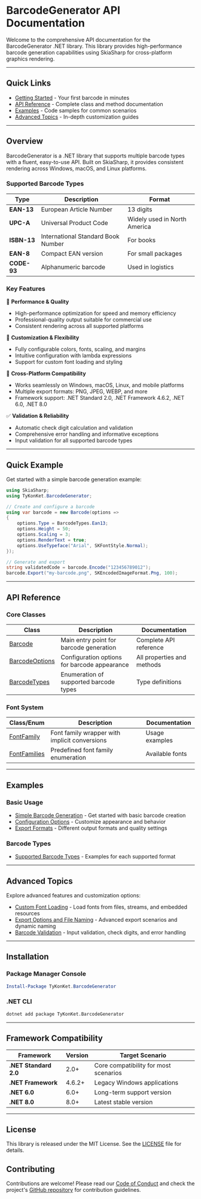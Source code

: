 # BarcodeGenerator API Documentation

Welcome to the comprehensive API documentation for the BarcodeGenerator .NET library. This library provides high-performance barcode generation capabilities using SkiaSharp for cross-platform graphics rendering.

---

## Quick Links

- [Getting Started](getting-started.md) - Your first barcode in minutes
- [API Reference](#api-reference) - Complete class and method documentation
- [Examples](#examples) - Code samples for common scenarios
- [Advanced Topics](#advanced-topics) - In-depth customization guides

---

## Overview

BarcodeGenerator is a .NET library that supports multiple barcode types with a fluent, easy-to-use API. Built on SkiaSharp, it provides consistent rendering across Windows, macOS, and Linux platforms.

### Supported Barcode Types

| Type | Description | Format |
|------|-------------|--------|
| **EAN-13** | European Article Number | 13 digits |
| **UPC-A** | Universal Product Code | Widely used in North America |
| **ISBN-13** | International Standard Book Number | For books |
| **EAN-8** | Compact EAN version | For small packages |
| **CODE-93** | Alphanumeric barcode | Used in logistics |

### Key Features

🚀 **Performance & Quality**
- High-performance optimization for speed and memory efficiency
- Professional-quality output suitable for commercial use
- Consistent rendering across all supported platforms

🎨 **Customization & Flexibility**
- Fully configurable colors, fonts, scaling, and margins
- Intuitive configuration with lambda expressions
- Support for custom font loading and styling

📱 **Cross-Platform Compatibility**
- Works seamlessly on Windows, macOS, Linux, and mobile platforms
- Multiple export formats: PNG, JPEG, WEBP, and more
- Framework support: .NET Standard 2.0, .NET Framework 4.6.2, .NET 6.0, .NET 8.0

✅ **Validation & Reliability**
- Automatic check digit calculation and validation
- Comprehensive error handling and informative exceptions
- Input validation for all supported barcode types

---

## Quick Example

Get started with a simple barcode generation example:

```csharp
using SkiaSharp;
using TyKonKet.BarcodeGenerator;

// Create and configure a barcode
using var barcode = new Barcode(options =>
{
    options.Type = BarcodeTypes.Ean13;
    options.Height = 50;
    options.Scaling = 3;
    options.RenderText = true;
    options.UseTypeface("Arial", SKFontStyle.Normal);
});

// Generate and export
string validatedCode = barcode.Encode("123456789012");
barcode.Export("my-barcode.png", SKEncodedImageFormat.Png, 100);
```

---

## API Reference

### Core Classes

| Class | Description | Documentation |
|-------|-------------|---------------|
| [Barcode](api/barcode.md) | Main entry point for barcode generation | Complete API reference |
| [BarcodeOptions](api/barcode-options.md) | Configuration options for barcode appearance | All properties and methods |
| [BarcodeTypes](api/barcode-types.md) | Enumeration of supported barcode types | Type definitions |

### Font System

| Class/Enum | Description | Documentation |
|------------|-------------|---------------|
| [FontFamily](api/fonts.md#fontfamily) | Font family wrapper with implicit conversions | Usage examples |
| [FontFamilies](api/fonts.md#fontfamilies) | Predefined font family enumeration | Available fonts |

---

## Examples

### Basic Usage
- [Simple Barcode Generation](examples/basic-usage.md) - Get started with basic barcode creation
- [Configuration Options](examples/customization.md) - Customize appearance and behavior
- [Export Formats](examples/export-formats.md) - Different output formats and quality settings

### Barcode Types
- [Supported Barcode Types](examples/supported-types.md) - Examples for each supported format

---

## Advanced Topics

Explore advanced features and customization options:

- [Custom Font Loading](advanced/custom-fonts.md) - Load fonts from files, streams, and embedded resources
- [Export Options and File Naming](advanced/export-options.md) - Advanced export scenarios and dynamic naming
- [Barcode Validation](advanced/validation.md) - Input validation, check digits, and error handling

---

## Installation

### Package Manager Console
```powershell
Install-Package TyKonKet.BarcodeGenerator
```

### .NET CLI
```bash
dotnet add package TyKonKet.BarcodeGenerator
```

---

## Framework Compatibility

| Framework | Version | Target Scenario |
|-----------|---------|-----------------|
| **.NET Standard 2.0** | 2.0+ | Core compatibility for most scenarios |
| **.NET Framework** | 4.6.2+ | Legacy Windows applications |
| **.NET 6.0** | 6.0+ | Long-term support version |
| **.NET 8.0** | 8.0+ | Latest stable version |

---

## License

This library is released under the MIT License. See the [LICENSE](../LICENSE) file for details.

## Contributing

Contributions are welcome! Please read our [Code of Conduct](../CODE_OF_CONDUCT.md) and check the project's [GitHub repository](https://github.com/TyKonKet/BarcodeGenerator) for contribution guidelines.